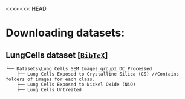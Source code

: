 <<<<<<< HEAD
# Downloading datasets:


## LungCells dataset [[`BibTeX`]()]

```
└── Datasets\Lung Cells SEM Images_group1_DC_Processed
    ├── Lung Cells Exposed to Crystalline Silica (CS) //Contains folders of images for each class.
    ├── Lung Cells Exposed to Nickel Oxide (NiO)
    ├── Lung Cells Untreated
``` 